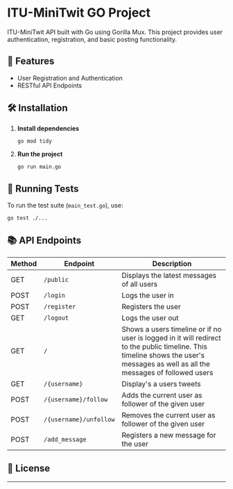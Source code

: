 # ITU-MiniTwit GO Project

ITU-MiniTwit API built with Go using Gorilla Mux. This project provides user authentication, registration, and basic posting functionality.

## 🚀 Features

- User Registration and Authentication
- RESTful API Endpoints

## 🛠️ Installation

1. **Install dependencies**

   ```sh
   go mod tidy
   ```

2. **Run the project**
   ```sh
   go run main.go
   ```

## 🧪 Running Tests

To run the test suite (`main_test.go`), use:

```sh
go test ./...
```

## 📚 API Endpoints

| Method | Endpoint               | Description                                                                                                                                                                      |
| ------ | ---------------------- | -------------------------------------------------------------------------------------------------------------------------------------------------------------------------------- |
| GET    | `/public`              | Displays the latest messages of all users                                                                                                                                        |
| POST   | `/login`               | Logs the user in                                                                                                                                                                 |
| POST   | `/register`            | Registers the user                                                                                                                                                               |
| GET    | `/logout`              | Logs the user out                                                                                                                                                                |
| GET    | `/`                    | Shows a users timeline or if no user is logged in it will redirect to the public timeline. This timeline shows the user's messages as well as all the messages of followed users |
| GET    | `/{username}`          | Display's a users tweets                                                                                                                                                         |
| POST   | `/{username}/follow`   | Adds the current user as follower of the given user                                                                                                                              |
| POST   | `/{username}/unfollow` | Removes the current user as follower of the given user                                                                                                                           |
| POST   | `/add_message`         | Registers a new message for the user                                                                                                                                             |

## 📜 License

---
